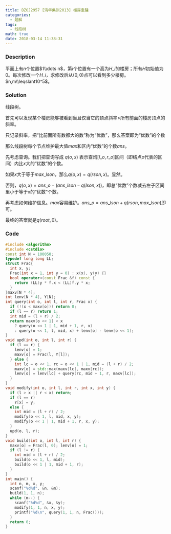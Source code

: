 ```yaml
---
title: BZOJ2957 [清华集训2013] 楼房重建
categories:
  - 题解
tags:
  - 线段树
math: true
date: 2018-03-14 11:38:31
---
```


### Description

平面上有$n$个位置$1\\dots n$，第$i$个位置有一个高为$H\_i$的楼房；所有$H$初始值为$0$。每次修改一个$H\_i$，求修改后从$(0,0)$点可以看到多少楼房。$n,m\\leqslant10^5$。

<!--more-->

### Solution

线段树。

首先可以发现某个楼房能够被看到当且仅当它的顶点斜率>所有前面的楼房顶点的斜率。

只记录斜率，把“比前面所有数都大的数”称为“优数”，那么答案即为“优数”的个数

那么线段树每个节点维护最大值$max$和区内“优数”的个数$ans$。

先考虑查询。我们把查询写成 $q(o,x)$ 表示查询$[l\_o,r\_o]$区间（即结点$o$代表的区间）内比$x$大的“优数”的个数。

如果$x$大于等于$max\_{lson}$，那么$q(o,x)=q(rson, x)$。显然。

否则，$q(o,x)=ans\_o - (ans\_{lson}-q(lson, x))$，即总“优数”个数减去左子区间里小于等于x的“优数”个数。

再考虑如何维护信息。$max$容易维护。$ans\_o=ans\_{lson}+q(rson, max\_{lson})$即可。

最终的答案就是$q(root, 0)$。

### Code

```cpp
#include <algorithm>
#include <cstdio>
const int N = 100050;
typedef long long LL;
struct Frac{
  int x, y;
  Frac(int x = 1, int y = 0) : x(x), y(y) {}
  bool operator<(const Frac &f) const {
    return (LL)y * f.x < (LL)f.y * x;
  }
}maxv[N * 4];
int lenv[N * 4], Y[N];
int query(int o, int l, int r, Frac x) {
  if (!(x < maxv[o])) return 0;
  if (l == r) return 1;
  int mid = (l + r) / 2;
  return maxv[o << 1] < x
    ? query(o << 1 | 1, mid + 1, r, x)
    : query(o << 1, l, mid, x) + lenv[o] - lenv[o << 1];
}
void upd(int o, int l, int r) {
  if (l == r) {
    lenv[o] = 1;
    maxv[o] = Frac(l, Y[l]);
  } else {
    int lc = o << 1, rc = o << 1 | 1, mid = (l + r) / 2;
    maxv[o] = std::max(maxv[lc], maxv[rc]);
    lenv[o] = lenv[lc] + query(rc, mid + 1, r, maxv[lc]);
  }
}
void modify(int o, int l, int r, int x, int y) {
  if (l > x || r < x) return;
  if (l == r)
    Y[x] = y;
  else {
    int mid = (l + r) / 2;
    modify(o << 1, l, mid, x, y);
    modify(o << 1 | 1, mid + 1, r, x, y);
  }
  upd(o, l, r);
}
void build(int o, int l, int r) {
  maxv[o] = Frac(l, 0); lenv[o] = 1;
  if (l != r) {
    int mid = (l + r) / 2;
    build(o << 1, l, mid);
    build(o << 1 | 1, mid + 1, r);
  }
}
int main() {
  int n, m, x, y;
  scanf("%d%d", &n, &m);
  build(1, 1, n);
  while (m--) {
    scanf("%d%d", &x, &y);
    modify(1, 1, n, x, y);
    printf("%d\n", query(1, 1, n, Frac()));
  }
  return 0;
}
```
